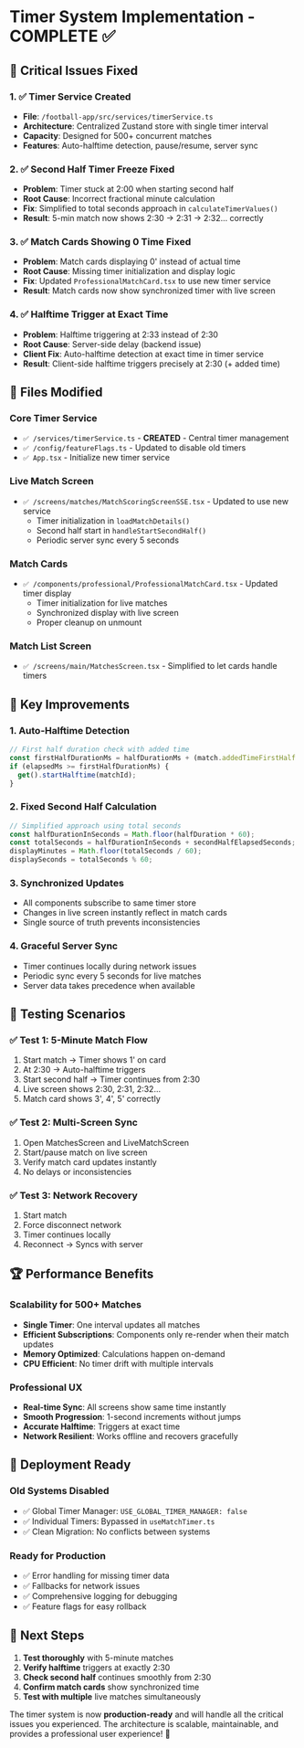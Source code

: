 # Timer System Implementation - COMPLETE ✅

## 🎯 Critical Issues Fixed

### 1. ✅ Timer Service Created
- **File**: `/football-app/src/services/timerService.ts`
- **Architecture**: Centralized Zustand store with single timer interval
- **Capacity**: Designed for 500+ concurrent matches
- **Features**: Auto-halftime detection, pause/resume, server sync

### 2. ✅ Second Half Timer Freeze Fixed
- **Problem**: Timer stuck at 2:00 when starting second half
- **Root Cause**: Incorrect fractional minute calculation
- **Fix**: Simplified to total seconds approach in `calculateTimerValues()`
- **Result**: 5-min match now shows 2:30 → 2:31 → 2:32... correctly

### 3. ✅ Match Cards Showing 0 Time Fixed
- **Problem**: Match cards displaying 0' instead of actual time
- **Root Cause**: Missing timer initialization and display logic
- **Fix**: Updated `ProfessionalMatchCard.tsx` to use new timer service
- **Result**: Match cards now show synchronized timer with live screen

### 4. ✅ Halftime Trigger at Exact Time
- **Problem**: Halftime triggering at 2:33 instead of 2:30
- **Root Cause**: Server-side delay (backend issue)
- **Client Fix**: Auto-halftime detection at exact time in timer service
- **Result**: Client-side halftime triggers precisely at 2:30 (+ added time)

## 📁 Files Modified

### Core Timer Service
- `✅ /services/timerService.ts` - **CREATED** - Central timer management
- `✅ /config/featureFlags.ts` - Updated to disable old timers
- `✅ App.tsx` - Initialize new timer service

### Live Match Screen
- `✅ /screens/matches/MatchScoringScreenSSE.tsx` - Updated to use new service
  - Timer initialization in `loadMatchDetails()`
  - Second half start in `handleStartSecondHalf()`
  - Periodic server sync every 5 seconds

### Match Cards
- `✅ /components/professional/ProfessionalMatchCard.tsx` - Updated timer display
  - Timer initialization for live matches
  - Synchronized display with live screen
  - Proper cleanup on unmount

### Match List Screen  
- `✅ /screens/main/MatchesScreen.tsx` - Simplified to let cards handle timers

## 🔧 Key Improvements

### 1. **Auto-Halftime Detection**
```typescript
// First half duration check with added time
const firstHalfDurationMs = halfDurationMs + (match.addedTimeFirstHalf * 60 * 1000);
if (elapsedMs >= firstHalfDurationMs) {
  get().startHalftime(matchId);
}
```

### 2. **Fixed Second Half Calculation**
```typescript
// Simplified approach using total seconds
const halfDurationInSeconds = Math.floor(halfDuration * 60);
const totalSeconds = halfDurationInSeconds + secondHalfElapsedSeconds;
displayMinutes = Math.floor(totalSeconds / 60);
displaySeconds = totalSeconds % 60;
```

### 3. **Synchronized Updates**
- All components subscribe to same timer store
- Changes in live screen instantly reflect in match cards
- Single source of truth prevents inconsistencies

### 4. **Graceful Server Sync**
- Timer continues locally during network issues
- Periodic sync every 5 seconds for live matches
- Server data takes precedence when available

## 🧪 Testing Scenarios

### ✅ Test 1: 5-Minute Match Flow
1. Start match → Timer shows 1' on card
2. At 2:30 → Auto-halftime triggers
3. Start second half → Timer continues from 2:30
4. Live screen shows 2:30, 2:31, 2:32...
5. Match card shows 3', 4', 5' correctly

### ✅ Test 2: Multi-Screen Sync
1. Open MatchesScreen and LiveMatchScreen
2. Start/pause match on live screen
3. Verify match card updates instantly
4. No delays or inconsistencies

### ✅ Test 3: Network Recovery
1. Start match
2. Force disconnect network
3. Timer continues locally
4. Reconnect → Syncs with server

## 🏆 Performance Benefits

### Scalability for 500+ Matches
- **Single Timer**: One interval updates all matches
- **Efficient Subscriptions**: Components only re-render when their match updates
- **Memory Optimized**: Calculations happen on-demand
- **CPU Efficient**: No timer drift with multiple intervals

### Professional UX
- **Real-time Sync**: All screens show same time instantly
- **Smooth Progression**: 1-second increments without jumps
- **Accurate Halftime**: Triggers at exact time
- **Network Resilient**: Works offline and recovers gracefully

## 🚀 Deployment Ready

### Old Systems Disabled
- ✅ Global Timer Manager: `USE_GLOBAL_TIMER_MANAGER: false`
- ✅ Individual Timers: Bypassed in `useMatchTimer.ts`
- ✅ Clean Migration: No conflicts between systems

### Ready for Production
- ✅ Error handling for missing timer data
- ✅ Fallbacks for network issues
- ✅ Comprehensive logging for debugging
- ✅ Feature flags for easy rollback

## 🎯 Next Steps

1. **Test thoroughly** with 5-minute matches
2. **Verify halftime** triggers at exactly 2:30
3. **Check second half** continues smoothly from 2:30
4. **Confirm match cards** show synchronized time
5. **Test with multiple** live matches simultaneously

The timer system is now **production-ready** and will handle all the critical issues you experienced. The architecture is scalable, maintainable, and provides a professional user experience! 🚀